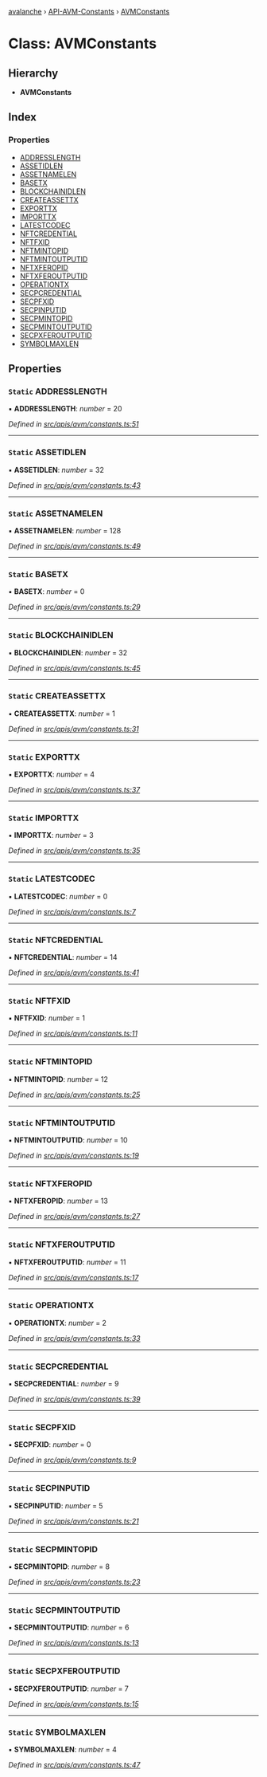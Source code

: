 [avalanche](../README.md) › [API-AVM-Constants](../modules/api_avm_constants.md) › [AVMConstants](api_avm_constants.avmconstants.md)

# Class: AVMConstants

## Hierarchy

* **AVMConstants**

## Index

### Properties

* [ADDRESSLENGTH](api_avm_constants.avmconstants.md#static-addresslength)
* [ASSETIDLEN](api_avm_constants.avmconstants.md#static-assetidlen)
* [ASSETNAMELEN](api_avm_constants.avmconstants.md#static-assetnamelen)
* [BASETX](api_avm_constants.avmconstants.md#static-basetx)
* [BLOCKCHAINIDLEN](api_avm_constants.avmconstants.md#static-blockchainidlen)
* [CREATEASSETTX](api_avm_constants.avmconstants.md#static-createassettx)
* [EXPORTTX](api_avm_constants.avmconstants.md#static-exporttx)
* [IMPORTTX](api_avm_constants.avmconstants.md#static-importtx)
* [LATESTCODEC](api_avm_constants.avmconstants.md#static-latestcodec)
* [NFTCREDENTIAL](api_avm_constants.avmconstants.md#static-nftcredential)
* [NFTFXID](api_avm_constants.avmconstants.md#static-nftfxid)
* [NFTMINTOPID](api_avm_constants.avmconstants.md#static-nftmintopid)
* [NFTMINTOUTPUTID](api_avm_constants.avmconstants.md#static-nftmintoutputid)
* [NFTXFEROPID](api_avm_constants.avmconstants.md#static-nftxferopid)
* [NFTXFEROUTPUTID](api_avm_constants.avmconstants.md#static-nftxferoutputid)
* [OPERATIONTX](api_avm_constants.avmconstants.md#static-operationtx)
* [SECPCREDENTIAL](api_avm_constants.avmconstants.md#static-secpcredential)
* [SECPFXID](api_avm_constants.avmconstants.md#static-secpfxid)
* [SECPINPUTID](api_avm_constants.avmconstants.md#static-secpinputid)
* [SECPMINTOPID](api_avm_constants.avmconstants.md#static-secpmintopid)
* [SECPMINTOUTPUTID](api_avm_constants.avmconstants.md#static-secpmintoutputid)
* [SECPXFEROUTPUTID](api_avm_constants.avmconstants.md#static-secpxferoutputid)
* [SYMBOLMAXLEN](api_avm_constants.avmconstants.md#static-symbolmaxlen)

## Properties

### `Static` ADDRESSLENGTH

▪ **ADDRESSLENGTH**: *number* = 20

*Defined in [src/apis/avm/constants.ts:51](https://github.com/ava-labs/avalanchejs/blob/87820e3/src/apis/avm/constants.ts#L51)*

___

### `Static` ASSETIDLEN

▪ **ASSETIDLEN**: *number* = 32

*Defined in [src/apis/avm/constants.ts:43](https://github.com/ava-labs/avalanchejs/blob/87820e3/src/apis/avm/constants.ts#L43)*

___

### `Static` ASSETNAMELEN

▪ **ASSETNAMELEN**: *number* = 128

*Defined in [src/apis/avm/constants.ts:49](https://github.com/ava-labs/avalanchejs/blob/87820e3/src/apis/avm/constants.ts#L49)*

___

### `Static` BASETX

▪ **BASETX**: *number* = 0

*Defined in [src/apis/avm/constants.ts:29](https://github.com/ava-labs/avalanchejs/blob/87820e3/src/apis/avm/constants.ts#L29)*

___

### `Static` BLOCKCHAINIDLEN

▪ **BLOCKCHAINIDLEN**: *number* = 32

*Defined in [src/apis/avm/constants.ts:45](https://github.com/ava-labs/avalanchejs/blob/87820e3/src/apis/avm/constants.ts#L45)*

___

### `Static` CREATEASSETTX

▪ **CREATEASSETTX**: *number* = 1

*Defined in [src/apis/avm/constants.ts:31](https://github.com/ava-labs/avalanchejs/blob/87820e3/src/apis/avm/constants.ts#L31)*

___

### `Static` EXPORTTX

▪ **EXPORTTX**: *number* = 4

*Defined in [src/apis/avm/constants.ts:37](https://github.com/ava-labs/avalanchejs/blob/87820e3/src/apis/avm/constants.ts#L37)*

___

### `Static` IMPORTTX

▪ **IMPORTTX**: *number* = 3

*Defined in [src/apis/avm/constants.ts:35](https://github.com/ava-labs/avalanchejs/blob/87820e3/src/apis/avm/constants.ts#L35)*

___

### `Static` LATESTCODEC

▪ **LATESTCODEC**: *number* = 0

*Defined in [src/apis/avm/constants.ts:7](https://github.com/ava-labs/avalanchejs/blob/87820e3/src/apis/avm/constants.ts#L7)*

___

### `Static` NFTCREDENTIAL

▪ **NFTCREDENTIAL**: *number* = 14

*Defined in [src/apis/avm/constants.ts:41](https://github.com/ava-labs/avalanchejs/blob/87820e3/src/apis/avm/constants.ts#L41)*

___

### `Static` NFTFXID

▪ **NFTFXID**: *number* = 1

*Defined in [src/apis/avm/constants.ts:11](https://github.com/ava-labs/avalanchejs/blob/87820e3/src/apis/avm/constants.ts#L11)*

___

### `Static` NFTMINTOPID

▪ **NFTMINTOPID**: *number* = 12

*Defined in [src/apis/avm/constants.ts:25](https://github.com/ava-labs/avalanchejs/blob/87820e3/src/apis/avm/constants.ts#L25)*

___

### `Static` NFTMINTOUTPUTID

▪ **NFTMINTOUTPUTID**: *number* = 10

*Defined in [src/apis/avm/constants.ts:19](https://github.com/ava-labs/avalanchejs/blob/87820e3/src/apis/avm/constants.ts#L19)*

___

### `Static` NFTXFEROPID

▪ **NFTXFEROPID**: *number* = 13

*Defined in [src/apis/avm/constants.ts:27](https://github.com/ava-labs/avalanchejs/blob/87820e3/src/apis/avm/constants.ts#L27)*

___

### `Static` NFTXFEROUTPUTID

▪ **NFTXFEROUTPUTID**: *number* = 11

*Defined in [src/apis/avm/constants.ts:17](https://github.com/ava-labs/avalanchejs/blob/87820e3/src/apis/avm/constants.ts#L17)*

___

### `Static` OPERATIONTX

▪ **OPERATIONTX**: *number* = 2

*Defined in [src/apis/avm/constants.ts:33](https://github.com/ava-labs/avalanchejs/blob/87820e3/src/apis/avm/constants.ts#L33)*

___

### `Static` SECPCREDENTIAL

▪ **SECPCREDENTIAL**: *number* = 9

*Defined in [src/apis/avm/constants.ts:39](https://github.com/ava-labs/avalanchejs/blob/87820e3/src/apis/avm/constants.ts#L39)*

___

### `Static` SECPFXID

▪ **SECPFXID**: *number* = 0

*Defined in [src/apis/avm/constants.ts:9](https://github.com/ava-labs/avalanchejs/blob/87820e3/src/apis/avm/constants.ts#L9)*

___

### `Static` SECPINPUTID

▪ **SECPINPUTID**: *number* = 5

*Defined in [src/apis/avm/constants.ts:21](https://github.com/ava-labs/avalanchejs/blob/87820e3/src/apis/avm/constants.ts#L21)*

___

### `Static` SECPMINTOPID

▪ **SECPMINTOPID**: *number* = 8

*Defined in [src/apis/avm/constants.ts:23](https://github.com/ava-labs/avalanchejs/blob/87820e3/src/apis/avm/constants.ts#L23)*

___

### `Static` SECPMINTOUTPUTID

▪ **SECPMINTOUTPUTID**: *number* = 6

*Defined in [src/apis/avm/constants.ts:13](https://github.com/ava-labs/avalanchejs/blob/87820e3/src/apis/avm/constants.ts#L13)*

___

### `Static` SECPXFEROUTPUTID

▪ **SECPXFEROUTPUTID**: *number* = 7

*Defined in [src/apis/avm/constants.ts:15](https://github.com/ava-labs/avalanchejs/blob/87820e3/src/apis/avm/constants.ts#L15)*

___

### `Static` SYMBOLMAXLEN

▪ **SYMBOLMAXLEN**: *number* = 4

*Defined in [src/apis/avm/constants.ts:47](https://github.com/ava-labs/avalanchejs/blob/87820e3/src/apis/avm/constants.ts#L47)*
